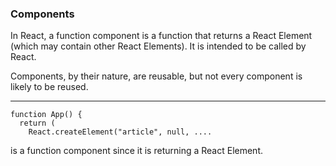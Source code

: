 ### Components
In React, a function component is a function that returns a React Element (which may contain other React Elements). It is intended to be called by React.

Components, by their nature, are reusable, but not every component is likely to be reused.

---
```
function App() {
  return (
    React.createElement("article", null, ....
```

is a function component since it is returning a React Element.
